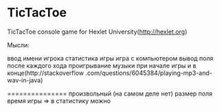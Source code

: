 TicTacToe
=========

TicTacToe console game for Hexlet University(http://hexlet.org)

Мысли:

ввод имени игрока
статистика игры
игра с компьютером
вывод поля после каждого хода
проигрывание музыки при начале игры и в конце(http://stackoverflow
.com/questions/6045384/playing-mp3-and-wav-in-java)

===============
произвольный (на самом деле нет) размер поля
время игры => в статистику можно

